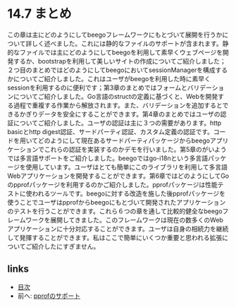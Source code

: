 # 14.7 まとめ
この章は主にどのようにしてbeegoフレームワークにもとづいて展開を行うかについて詳しく述べました。これには静的なファイルのサポートが含まれます。静的なファイルでは主にどのようにしてbeegoを利用して素早くウェブページを開発するか、bootstrapを利用して美しいサイトの作成についてご紹介しました；２つ目のまとめではどのようにしてbeegoにおいてsessionManagerを構成するかについてご紹介しました。これはユーザがbeegoを利用した時に素早くsessionを利用するのに便利です；第3章のまとめではフォームとバリデーションについてご紹介しました。Go言語のstructの定義に基づくと、Webを開発する過程で重複する作業から解放されます。また、バリデーションを追加するとできるかぎりデータを安全にすることができます。第4章のまとめではユーザの認証についてご紹介しました。ユーザの認証は主に３つの需要があります。http basicとhttp digest認証、サードパーティ認証、カスタム定義の認証です。コードを用いてどのようにして現在あるサードパーティパッケージからbeegoアプリケーションでこれらの認証を実装するのかデモを行いました。第5章のがいようでは多言語サポートをご紹介しました。beegoではgo-i18nという多言語パッケージを使用しています。ユーザはとても簡単にこのライブラリを利用して多言語Webアプリケーションを開発することができます。第6章ではどのようにしてGoのpprofパッケージを利用するのかご紹介しました。pprofパッケージは性能テストに使われるツールです。beegoに対する改造を施した後pprofパッケージを使うことでユーザはpprofからbeegoにもとづいて開発されたアプリケーションのテストを行うことができます。これら６つの章を通して比較的健全なbeegoフレームワークを展開してきました。このフレームワークは現在の数多くのWebアプリケーションに十分対応することができます。ユーザは自身の相続力を継続して発揮することができます。私はここで簡単にいくつか重要と思われる拡張についてご紹介したにすぎません。

## links
   * [目次](<preface.md>)
   * 前へ: [pprofのサポート](<14.6.md>)
